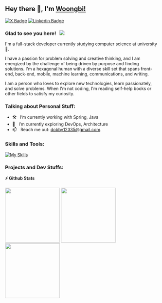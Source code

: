 ## Hey there 👋, I'm [Woongbi!](https://github.com/kungbi/)

[![X Badge](https://img.shields.io/badge/-X-000000?style=flat-square&logo=x&logoColor=white)](https://x.com/poppinndrink?s=21&t=-XQKuOK0nSuiCFQosPhzpQ)
[![Linkedin Badge](https://img.shields.io/badge/-LinkedIn-0e76a8?style=flat-square&logo=Linkedin&logoColor=white)](https://www.linkedin.com/in/woongbi-shin/)

<!-- [![Instagram Badge](https://img.shields.io/badge/-Instagram-e4405f?style=flat-square&logo=Instagram&logoColor=white)](https://instagram.com/iampavangandhi/) -->

### Glad to see you here! &nbsp; ![](https://visitor-badge.glitch.me/badge?page_id=iampavangandhi.iampavangandhi&style=flat-square&color=0088cc)

I'm a full-stack developer currently studying computer science at university 🚀.

I have a passion for problem solving and creative thinking, and I am energized by the challenge of being driven by purpose and finding solutions. I'm a hexagonal human with a diverse skill set that spans front-end, back-end, mobile, machine learning, communications, and writing.

I am a person who loves to explore new technologies, learn passionately, and solve problems. When I'm not coding, I'm reading self-help books or other fields to satisfy my curiosity.

<!-- <img align="right" height="250" width="375" alt="" src="https://raw.githubusercontent.com/iampavangandhi/iampavangandhi/master/gifs/coder.gif" /> -->

### Talking about Personal Stuff:

- 🛠 &nbsp; I’m currently working with Spring, Java
- 🚀 &nbsp; I’m currently exploring DevOps, Architecture
- 📫 &nbsp; Reach me out: dobby12335@gmail.com.

### Skills and Tools:

[![My Skills](https://skillicons.dev/icons?i=spring,nestjs,react,hibernate,java,py,js,ts,mysql,postgres,graphql)](https://skillicons.dev)

### Projects and Dev Stuffs:


<summary><b>⚡ Github Stats</b></summary>

<br />
<span>
<img height="180em" src="https://github-readme-stats.vercel.app/api?username=kungbi&show_icons=true&hide_border=true&&count_private=true&include_all_commits=true" />
<img height="180em" src="https://github-readme-stats.vercel.app/api/top-langs/?username=kungbi&exclude_repo=KNN-Image-Classification&show_icons=true&hide_border=true&layout=compact&langs_count=8"/>
</span>
<img height="180em" src="https://mazassumnida.wtf/api/v2/generate_badge?boj=kipper12335"/>
